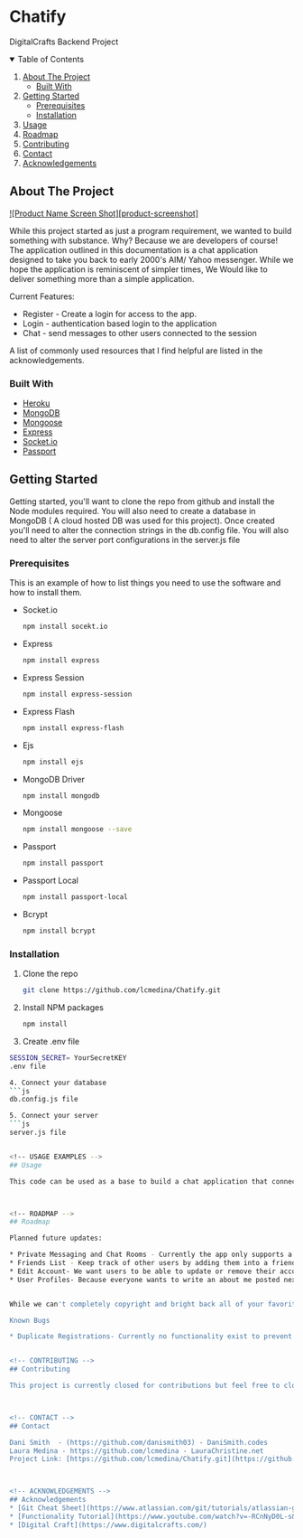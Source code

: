 # Chatify
DigitalCrafts Backend Project


<!-- TABLE OF CONTENTS -->
<details open="open">
  <summary>Table of Contents</summary>
  <ol>
    <li>
      <a href="#about-the-project">About The Project</a>
      <ul>
        <li><a href="#built-with">Built With</a></li>
      </ul>
    </li>
    <li>
      <a href="#getting-started">Getting Started</a>
      <ul>
        <li><a href="#prerequisites">Prerequisites</a></li>
        <li><a href="#installation">Installation</a></li>
      </ul>
    </li>
    <li><a href="#usage">Usage</a></li>
    <li><a href="#roadmap">Roadmap</a></li>
    <li><a href="#contributing">Contributing</a></li>
    <li><a href="#contact">Contact</a></li>
    <li><a href="#acknowledgements">Acknowledgements</a></li>
  </ol>
</details>



<!-- ABOUT THE PROJECT -->
## About The Project

[![Product Name Screen Shot][product-screenshot]](https://chatifydc.herokuapp.com/login)

While this project started as just a program requirement, we wanted to build something with substance. Why? Because we are developers of course! The application outlined in this documentation is a chat application designed to take you back to early 2000's AIM/ Yahoo messenger. While we hope the application is reminiscent of simpler times, We Would like to deliver something more than a simple application.

Current Features:

* Register - Create a login for access to the app.
* Login - authentication based login to the application
* Chat - send messages to other users connected to the session
 

A list of commonly used resources that I find helpful are listed in the acknowledgements.

### Built With

* [Heroku](https://www.heroku.com/)
* [MongoDB](https://docs.mongodb.com/)
* [Mongoose](https://mongoosejs.com/docs)
* [Express](https://expressjs.com/)
* [Socket.io](https://github.com/cferdinandi/smooth-scroll)
* [Passport](http://www.passportjs.org/docs/)



<!-- GETTING STARTED -->
## Getting Started

Getting started, you'll want to clone the repo from github and install the Node modules required. You will also need to create a database in MongoDB ( A cloud hosted DB was used for this project). Once created you'll need to alter the connection strings in the db.config file. You will also need to alter the server port configurations in the server.js file

### Prerequisites

This is an example of how to list things you need to use the software and how to install them.
* Socket.io
  ```sh
  npm install socekt.io
  ```
* Express
  ```sh
  npm install express
* Express Session
  ```sh
  npm install express-session
* Express Flash
  ```sh
  npm install express-flash
* Ejs
  ```sh
  npm install ejs
  ```
* MongoDB Driver
  ```sh
  npm install mongodb
  ```
* Mongoose
  ```sh
  npm install mongoose --save
  ```
* Passport
  ```sh
  npm install passport
  ```
* Passport Local
  ```sh
  npm install passport-local
  ```
* Bcrypt
  ```sh
  npm install bcrypt
  ```

### Installation


1. Clone the repo
   ```sh
   git clone https://github.com/lcmedina/Chatify.git
   ```
2. Install NPM packages
   ```sh
   npm install
   ```
3. Create .env file 
  ```sh
  SESSION_SECRET= YourSecretKEY
  .env file

4. Connect your database
  ```js
  db.config.js file

5. Connect your server
  ```js
  server.js file


<!-- USAGE EXAMPLES -->
## Usage

This code can be used as a base to build a chat application that connects end users to each other in real time.



<!-- ROADMAP -->
## Roadmap

Planned future updates:

* Private Messaging and Chat Rooms - Currently the app only supports a single chat session that anyone can join.
* Friends List - Keep track of other users by adding them into a friends list.
* Edit Account- We want users to be able to update or remove their accounts without our intervention ( or consent ). 
* User Profiles- Because everyone wants to write an about me posted next to a perfectly curated selfie. 


While we can't completely copyright and bright back all of your favorite messengers we hope to bring their functionality to life in a a fun way. 

Known Bugs

* Duplicate Registrations- Currently no functionality exist to prevent duplicate email addresses in registration.


<!-- CONTRIBUTING -->
## Contributing

This project is currently closed for contributions but feel free to clone this repo and build something awesome of your own!



<!-- CONTACT -->
## Contact

Dani Smith  - (https://github.com/danismith03) - DaniSmith.codes
Laura Medina - https://github.com/lcmedina - LauraChristine.net
Project Link: [https://github.com/lcmedina/Chatify.git](https://github.com/lcmedina/Chatify.git)



<!-- ACKNOWLEDGEMENTS -->
## Acknowledgements
* [Git Cheat Sheet](https://www.atlassian.com/git/tutorials/atlassian-git-cheatsheet)
* [Functionality Tutorial](https://www.youtube.com/watch?v=-RCnNyD0L-s&t=1757s)
* [Digital Craft](https://www.digitalcrafts.com/)